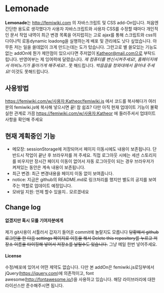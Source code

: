 # Lemonade
**Lemonade**는 http://femiwiki.com 의 자바스크립트 및 CSS add-On입니다. 처음엔 간단한 용도로 생각했다가 사용자 자바스크립트와 사용자 CSS를 수정할 때마다 개인적인 문서 작업 내역이 최근 변경 목록을 어지럽히는 고로 ajax를 통해 스크립트와 css의 다이나믹 로동dynamic loadong을 실행하는게 배포 및 관리에도 낫다 싶었습니다. 아무튼 저는 일을 쓸데없이 크게 만드는데는 도가 텄습니다. 그런고로 별 쓸모있는 기능도 없는 addOn에 뭔가 제안점이 있으시다면 주저없이 Katheor@mail.com으로 부탁드립니다. 반영여부는 제 잉여력에 달렸습니다. *제 컴퓨터를 변신시켜주세요!*, *홈페이지에서 마비노기가 돌아가게 해주세요!*.. 못 해드립니다. *박읍읍을 청와대에서 끌어내 주세요!* 이것도 못해드립니다.

## 사용방법
https://femiwiki.com/w/사용자:Katheor/femiwiki.js 에서 코드를 복사해다가 여러분의 femiwiki.js에 복사해 넣으시면 끝! 참 쉽죠?
다만 아직 현재 업데이트 기능이 불확실한 관계로 가끔 https://femiwiki.com/w/사용자:Katheor 에 들러주셔서 업데이트 사항을 확인해 주세요

## 현재 계획중인 기능
* 메모장: sessionStorage에 저장되어서 페이지 이동시에도 내용이 보존됩니다. 단 반드시 작업이 끝난 후 브라우저를 꺼 주세요. 직접 로그아웃 시에는 세션 스토리지를 비우지만 장시간 페이지 이동이 없어서 자동 로그아웃이 되는 경우 브라우저가 켜져있는 동안은 계속 내용이 보존됩니다.
* 최근 변경: 최근 변경내용을 페이지 이동 없이 보여줍니다.
* notice: 지금은 github의 README.md로 링크처리를 했지만 별도의 공지를 보여주는 역할로 업데이트 예정입니다.
* 모바일 지원: 언제 할수 있을지.. 모르겠네요

## Change log


#### 없겠지만 혹시 모를 기여자분에게
제가 git사용이 서툴러서 갑자기 들어온 commit에 놀랄지도 모릅니다 ~~당황해서 github로그인을 한 다음 settings 페이지로 이동을 해서 Delete this repository를 누르고 저장소 이름을 타이핑해 넣어서 저장소를 날릴수도 있습니다.~~
그냥 메일 한번 넣어주세요.

#### License
수정/배포에 있어서 어떤 제약도 없습니다. 다만 본 addOn은 femiwiki.js로딩부에서 jQuery(https://jquery.com)에 의존적이고, font awesome(http://fontawesome.io/)을 사용하고 있습니다. 해당 라이브러리에 대한 라이선스만 준수해주시면 됩니다.